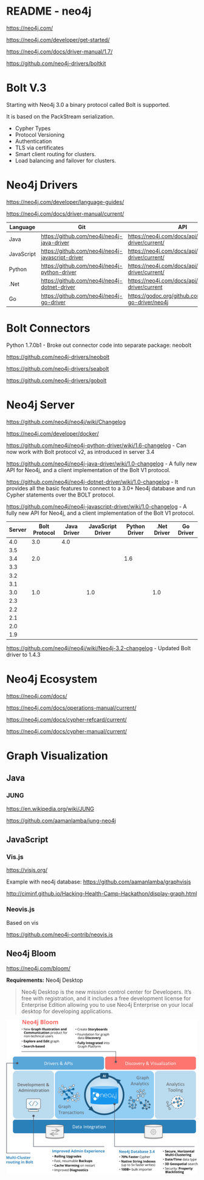 # README - neo4j

https://neo4j.com/

https://neo4j.com/developer/get-started/

https://neo4j.com/docs/driver-manual/1.7/

https://github.com/neo4j-drivers/boltkit

# Bolt V.3

Starting with Neo4j 3.0 a binary protocol called Bolt is supported.

It is based on the PackStream serialization.

+ Cypher Types
+ Protocol Versioning
+ Authentication
+ TLS via certificates
+ Smart client routing for clusters.
+ Load balancing and failover for clusters.


# Neo4j Drivers

https://neo4j.com/developer/language-guides/

https://neo4j.com/docs/driver-manual/current/

| Language    | Git | API  | Changelog |
|-------------|---|---|---|
| Java        | https://github.com/neo4j/neo4j-java-driver | https://neo4j.com/docs/api/java-driver/current/ |   |
| JavaScript  | https://github.com/neo4j/neo4j-javascript-driver | https://neo4j.com/docs/api/javascript-driver/current/ |   |
| Python      | https://github.com/neo4j/neo4j-python-driver | https://neo4j.com/docs/api/python-driver/current/ | https://github.com/neo4j/neo4j-python-driver/wiki |
| .Net        | https://github.com/neo4j/neo4j-dotnet-driver  | https://neo4j.com/docs/api/dotnet-driver/current |   |
| Go          |  https://github.com/neo4j/neo4j-go-driver | https://godoc.org/github.com/neo4j/neo4j-go-driver/neo4j |   |

# Bolt Connectors

Python 1.7.0b1 - Broke out connector code into separate package: neobolt

https://github.com/neo4j-drivers/neobolt

https://github.com/neo4j-drivers/seabolt

https://github.com/neo4j-drivers/gobolt

# Neo4j Server

https://github.com/neo4j/neo4j/wiki/Changelog

https://neo4j.com/developer/docker/


https://github.com/neo4j/neo4j-python-driver/wiki/1.6-changelog - Can now work with Bolt protocol v2, as introduced in server 3.4

https://github.com/neo4j/neo4j-java-driver/wiki/1.0-changelog - A fully new API for Neo4j, and a client implementation of the Bolt V1 protocol.

https://github.com/neo4j/neo4j-dotnet-driver/wiki/1.0-changelog - It provides all the basic features to connect to a 3.0+ Neo4j database and run Cypher statements over the BOLT protocol.

https://github.com/neo4j/neo4j-javascript-driver/wiki/1.0-changelog - A fully new API for Neo4j, and a client implementation of the Bolt V1 protocol.

| Server | Bolt Protocol | Java Driver | JavaScript Driver | Python Driver | .Net Driver | Go Driver |
|---|---|---|---|---|---|---|
| 4.0 | 3.0 | 4.0 | | | | |
| 3.5 | | | | | | |
| 3.4 | 2.0 | | | 1.6 | | |
| 3.3 | | | | | | |
| 3.2 | | | | | | |
| 3.1 | | | | | | |
| 3.0 | 1.0 | | 1.0 | | 1.0 | |
| 2.3 | | | | | | |
| 2.2 | | | | | | |
| 2.1 | | | | | | |
| 2.0 | | | | | | |
| 1.9 | | | | | | |


https://github.com/neo4j/neo4j/wiki/Neo4j-3.2-changelog - Updated Bolt driver to 1.4.3




# Neo4j Ecosystem

https://neo4j.com/docs/

https://neo4j.com/docs/operations-manual/current/

https://neo4j.com/docs/cypher-refcard/current/

https://neo4j.com/docs/cypher-manual/current/



# Graph Visualization


## Java

### JUNG

https://en.wikipedia.org/wiki/JUNG

https://github.com/aamanlamba/jung-neo4j


## JavaScript

### Vis.js

https://visjs.org/

Example with neo4j database: https://github.com/aamanlamba/graphvisjs

http://ciminf.github.io/Hacking-Health-Camp-Hackathon/display-graph.html

### Neovis.js

Based on vis

https://github.com/neo4j-contrib/neovis.js

## Neo4j Bloom

https://neo4j.com/bloom/

**Requirements:** Neo4j Desktop

> Neo4j Desktop is the new mission control center for Developers.
> It’s free with registration, and it includes a free development license for Enterprise Edition allowing you to use Neo4j Enterprise on your local desktop for developing applications.

<img src="./Neo4j.Graph.Platform.Bloom.svg">
